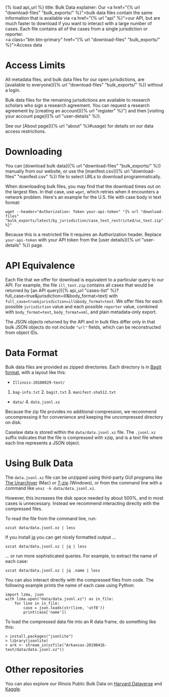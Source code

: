 {% load api_url %}
title: Bulk Data
explainer: Our <a href="{% url "download-files" "bulk_exports/" %}">bulk data files</a> contain the same information that is available via <a href="{% url "api" %}">our API</a>, but are much faster to download if you want to interact with a large number of cases. Each file contains all of the cases from a single jurisdiction or reporter. <br/> <a class="btn btn-primary" href="{% url "download-files" "bulk_exports/" %}">Access data</a>

# Access Limits

All metadata files, and bulk data files for our open jurisdictions, are 
[available to everyone]({% url "download-files" "bulk_exports/" %}) without a login.

Bulk data files for the remaining jurisdictions are available to research scholars who sign a research agreement. You 
can request a research agreement by [creating an account]({% url "register" %}") and then 
[visiting your account page]({% url "user-details" %}).

See our [About page]({% url "about" %}#usage) for details on our data access restrictions.


# Downloading

You can [download bulk data]({% url "download-files" "bulk_exports/" %}) manually from our website, or
use the [manifest.csv]({% url "download-files" "manifest.csv" %})
file to select URLs to download programmatically.

When downloading bulk files, you may find that the download times out on the largest files.
In that case, use `wget`, which retries when it encounters a network problem. Here's an example for the
U.S. file with case body in text format:

    wget --header="Authorization: Token your-api-token" "{% url "download-files" "bulk_exports/latest/by_jurisdiction/case_text_restricted/us_text.zip" %}"

Because this is a restricted file it requires an Authorization header.
Replace `your-api-token` with your API token from the [user details]({% url "user-details" %}) page.

# API Equivalence

Each file that we offer for download is equivalent to a particular query to our API. For example, the file
`ill_text.zip` contains all cases that would be returned by
[an API query]({% api_url "cases-list" %}?full_case=true&jurisdiction=ill&body_format=text)
with `full_case=true&jurisdiction=ill&body_format=text`. We offer files for each possible
`jurisdiction` value and each possible `reporter` value, combined with `body_format=text`, `body_format=xml`,
and plain metadata-only export.

The JSON objects returned by the API and in bulk files differ only in that bulk JSON objects do not include
`"url"` fields, which can be reconstructed from object IDs.


# Data Format

Bulk data files are provided as zipped directories. Each directory is in
[BagIt format](https://en.wikipedia.org/wiki/BagIt), with a layout like this:

* `Illinois-20180829-text/`
1. `bag-info.txt`
    2. `bagit.txt`
    3. `manifest-sha512.txt`
* `data/`
    4. `data.jsonl.xz`
    
Because the zip file provides no additional compression, we recommend uncompressing it for convenience and
keeping the uncompressed directory on disk.

Caselaw data is stored within the `data/data.jsonl.xz` file. The `.jsonl.xz` suffix
indicates that the file is compressed with xzip, and is a text file where each line represents a JSON object.


# Using Bulk Data

The `data.jsonl.xz` file can be unzipped using third-party GUI programs like
[The Unarchiver](https://theunarchiver.com/) (Mac) or
[7-zip](https://www.7-zip.org/) (Windows), or from the command line with a command like
`unxz -k data/data.jsonl.xz`.

However, this increases the disk space needed by about 500%, and in most cases is unnecessary. Instead
we recommend interacting directly with the compressed files.

To read the file from the command line, run:

    xzcat data/data.jsonl.xz | less

If you install [jq](https://stedolan.github.io/jq/download/) you can get nicely formatted output ...

    xzcat data/data.jsonl.xz | jq | less

... or run more sophisticated queries. For example, to extract the name of each case:

    xzcat data/data.jsonl.xz | jq .name | less

You can also interact directly with the compressed files from code. The following example prints
the name of each case using Python:

    import lzma, json
    with lzma.open("data/data.jsonl.xz") as in_file:
        for line in in_file:
            case = json.loads(str(line, 'utf8'))
            print(case['name'])

To load the compressed data file into an R data frame, do something like this:

    > install.packages("jsonlite")
    > library(jsonlite)
    > ark <- stream_in(xzfile("Arkansas-20190416-text/data/data.jsonl.xz"))

# Other repositories

You can also explore our Illinois Public Bulk Data on 
[Harvard Dataverse](https://dataverse.harvard.edu/dataverse/caselawaccess) and 
[Kaggle](https://www.kaggle.com/harvardlil/caselaw-dataset-illinois).
